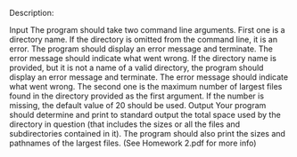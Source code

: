 Description:

Input The program should take two command line arguments.
First one is a directory name. If the directory is omitted from the command line, it is an error. The program should display an
error message and terminate. The error message should indicate what went wrong. If the directory name is provided, but it is
not a name of a valid directory, the program should display an error message and terminate. The error message should indicate
what went wrong.
The second one is the maximum number of largest files found in the directory provided as the first argument. If the number is
missing, the default value of 20 should be used.
Output Your program should determine and print to standard output the total space used by the directory in question (that
includes the sizes or all the files and subdirectories contained in it). The program should also print the sizes and pathnames of
the largest files. (See Homework 2.pdf for more info)
